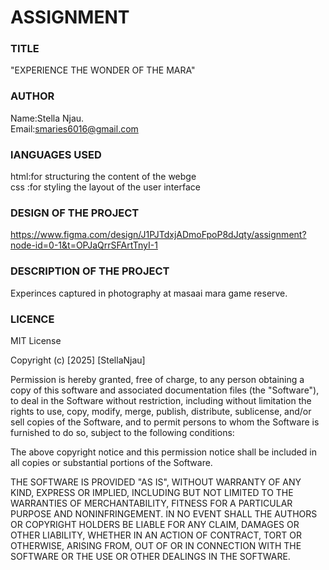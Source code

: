 # ASSIGNMENT

### TITLE
"EXPERIENCE THE WONDER OF THE MARA"

### AUTHOR 
Name:Stella Njau.   
Email:smaries6016@gmail.com 

### lANGUAGES USED
html:for structuring the content of the webge  
css :for styling the layout of the user interface

### DESIGN OF THE PROJECT
https://www.figma.com/design/J1PJTdxjADmoFpoP8dJqty/assignment?node-id=0-1&t=OPJaQrrSFArtTnyI-1

### DESCRIPTION OF THE PROJECT
Experinces captured in photography at masaai mara game reserve.
### LICENCE
MIT License

Copyright (c) [2025] [StellaNjau]

Permission is hereby granted, free of charge, to any person obtaining a copy
of this software and associated documentation files (the "Software"), to deal
in the Software without restriction, including without limitation the rights
to use, copy, modify, merge, publish, distribute, sublicense, and/or sell
copies of the Software, and to permit persons to whom the Software is
furnished to do so, subject to the following conditions:

The above copyright notice and this permission notice shall be included in all
copies or substantial portions of the Software.

THE SOFTWARE IS PROVIDED "AS IS", WITHOUT WARRANTY OF ANY KIND, EXPRESS OR
IMPLIED, INCLUDING BUT NOT LIMITED TO THE WARRANTIES OF MERCHANTABILITY,
FITNESS FOR A PARTICULAR PURPOSE AND NONINFRINGEMENT. IN NO EVENT SHALL THE
AUTHORS OR COPYRIGHT HOLDERS BE LIABLE FOR ANY CLAIM, DAMAGES OR OTHER
LIABILITY, WHETHER IN AN ACTION OF CONTRACT, TORT OR OTHERWISE, ARISING FROM,
OUT OF OR IN CONNECTION WITH THE SOFTWARE OR THE USE OR OTHER DEALINGS IN THE
SOFTWARE.

